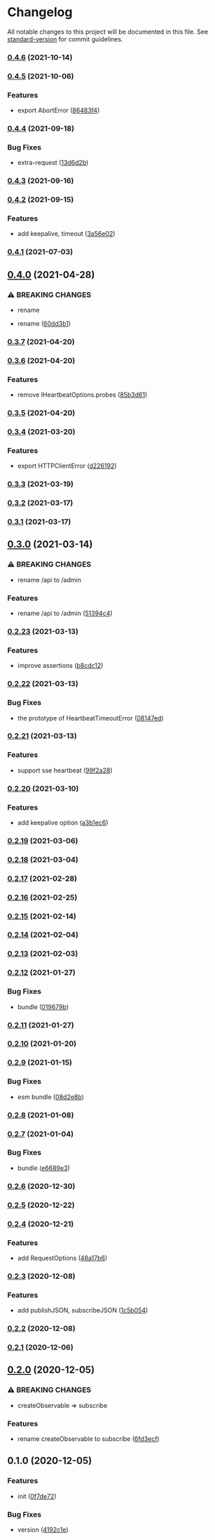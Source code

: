 # Changelog

All notable changes to this project will be documented in this file. See [standard-version](https://github.com/conventional-changelog/standard-version) for commit guidelines.

### [0.4.6](https://github.com/BlackGlory/pubsub-js/compare/v0.4.5...v0.4.6) (2021-10-14)

### [0.4.5](https://github.com/BlackGlory/pubsub-js/compare/v0.4.4...v0.4.5) (2021-10-06)


### Features

* export AbortError ([86483f4](https://github.com/BlackGlory/pubsub-js/commit/86483f40e59dc20177dd358468140ac84834dffe))

### [0.4.4](https://github.com/BlackGlory/pubsub-js/compare/v0.4.3...v0.4.4) (2021-09-18)


### Bug Fixes

* extra-request ([13d6d2b](https://github.com/BlackGlory/pubsub-js/commit/13d6d2b64a2fdfb1990c4b8da8b5a134987d0ee5))

### [0.4.3](https://github.com/BlackGlory/pubsub-js/compare/v0.4.2...v0.4.3) (2021-09-16)

### [0.4.2](https://github.com/BlackGlory/pubsub-js/compare/v0.4.1...v0.4.2) (2021-09-15)


### Features

* add keepalive, timeout ([3a56e02](https://github.com/BlackGlory/pubsub-js/commit/3a56e020126330bbb4f4024b4cc21311468f0367))

### [0.4.1](https://github.com/BlackGlory/pubsub-js/compare/v0.4.0...v0.4.1) (2021-07-03)

## [0.4.0](https://github.com/BlackGlory/pubsub-js/compare/v0.3.7...v0.4.0) (2021-04-28)


### ⚠ BREAKING CHANGES

* rename

* rename ([60dd3b1](https://github.com/BlackGlory/pubsub-js/commit/60dd3b1f3715d99ae30b6fe5e16fdfa6a6b36036))

### [0.3.7](https://github.com/BlackGlory/pubsub-js/compare/v0.3.6...v0.3.7) (2021-04-20)

### [0.3.6](https://github.com/BlackGlory/pubsub-js/compare/v0.3.5...v0.3.6) (2021-04-20)


### Features

* remove IHeartbeatOptions.probes ([85b3d61](https://github.com/BlackGlory/pubsub-js/commit/85b3d61c4b93ebbd52c6517299cb1381f5e985b9))

### [0.3.5](https://github.com/BlackGlory/pubsub-js/compare/v0.3.4...v0.3.5) (2021-04-20)

### [0.3.4](https://github.com/BlackGlory/pubsub-js/compare/v0.3.3...v0.3.4) (2021-03-20)


### Features

* export HTTPClientError ([d226192](https://github.com/BlackGlory/pubsub-js/commit/d2261925599a410f00427e60eb5db79257cde891))

### [0.3.3](https://github.com/BlackGlory/pubsub-js/compare/v0.3.2...v0.3.3) (2021-03-19)

### [0.3.2](https://github.com/BlackGlory/pubsub-js/compare/v0.3.1...v0.3.2) (2021-03-17)

### [0.3.1](https://github.com/BlackGlory/pubsub-js/compare/v0.3.0...v0.3.1) (2021-03-17)

## [0.3.0](https://github.com/BlackGlory/pubsub-js/compare/v0.2.23...v0.3.0) (2021-03-14)


### ⚠ BREAKING CHANGES

* rename /api to /admin

### Features

* rename /api to /admin ([51394c4](https://github.com/BlackGlory/pubsub-js/commit/51394c4bbe2123c40f8c2db10c5346ccfa6ecf77))

### [0.2.23](https://github.com/BlackGlory/pubsub-js/compare/v0.2.22...v0.2.23) (2021-03-13)


### Features

* improve assertions ([b8cdc12](https://github.com/BlackGlory/pubsub-js/commit/b8cdc12d7a209e1c87695c3274b387b27d112be6))

### [0.2.22](https://github.com/BlackGlory/pubsub-js/compare/v0.2.21...v0.2.22) (2021-03-13)


### Bug Fixes

* the prototype of HeartbeatTimeoutError ([08147ed](https://github.com/BlackGlory/pubsub-js/commit/08147edc2a948a597f0be2e9896aba1b09e86f6a))

### [0.2.21](https://github.com/BlackGlory/pubsub-js/compare/v0.2.20...v0.2.21) (2021-03-13)


### Features

* support sse heartbeat ([99f2a28](https://github.com/BlackGlory/pubsub-js/commit/99f2a28d6be71c18e7f1d6fe78e25d8059b9b42e))

### [0.2.20](https://github.com/BlackGlory/pubsub-js/compare/v0.2.19...v0.2.20) (2021-03-10)


### Features

* add keepalive option ([a3b1ec6](https://github.com/BlackGlory/pubsub-js/commit/a3b1ec653f42ceda03d400a77b6f04dcc7c72e60))

### [0.2.19](https://github.com/BlackGlory/pubsub-js/compare/v0.2.18...v0.2.19) (2021-03-06)

### [0.2.18](https://github.com/BlackGlory/pubsub-js/compare/v0.2.17...v0.2.18) (2021-03-04)

### [0.2.17](https://github.com/BlackGlory/pubsub-js/compare/v0.2.16...v0.2.17) (2021-02-28)

### [0.2.16](https://github.com/BlackGlory/pubsub-js/compare/v0.2.15...v0.2.16) (2021-02-25)

### [0.2.15](https://github.com/BlackGlory/pubsub-js/compare/v0.2.14...v0.2.15) (2021-02-14)

### [0.2.14](https://github.com/BlackGlory/pubsub-js/compare/v0.2.13...v0.2.14) (2021-02-04)

### [0.2.13](https://github.com/BlackGlory/pubsub-js/compare/v0.2.12...v0.2.13) (2021-02-03)

### [0.2.12](https://github.com/BlackGlory/pubsub-js/compare/v0.2.11...v0.2.12) (2021-01-27)


### Bug Fixes

* bundle ([019679b](https://github.com/BlackGlory/pubsub-js/commit/019679b74d82f282a4673ffa5511c24f003ac9a9))

### [0.2.11](https://github.com/BlackGlory/pubsub-js/compare/v0.2.10...v0.2.11) (2021-01-27)

### [0.2.10](https://github.com/BlackGlory/pubsub-js/compare/v0.2.9...v0.2.10) (2021-01-20)

### [0.2.9](https://github.com/BlackGlory/pubsub-js/compare/v0.2.8...v0.2.9) (2021-01-15)


### Bug Fixes

* esm bundle ([08d2e8b](https://github.com/BlackGlory/pubsub-js/commit/08d2e8bb600ced5ecce949c799b3a08cbc1ed180))

### [0.2.8](https://github.com/BlackGlory/pubsub-js/compare/v0.2.7...v0.2.8) (2021-01-08)

### [0.2.7](https://github.com/BlackGlory/pubsub-js/compare/v0.2.6...v0.2.7) (2021-01-04)


### Bug Fixes

* bundle ([e6689e3](https://github.com/BlackGlory/pubsub-js/commit/e6689e367bdec070d0ff4a4258cdde74467e8df5))

### [0.2.6](https://github.com/BlackGlory/pubsub-js/compare/v0.2.5...v0.2.6) (2020-12-30)

### [0.2.5](https://github.com/BlackGlory/pubsub-js/compare/v0.2.4...v0.2.5) (2020-12-22)

### [0.2.4](https://github.com/BlackGlory/pubsub-js/compare/v0.2.3...v0.2.4) (2020-12-21)


### Features

* add RequestOptions ([48a17b6](https://github.com/BlackGlory/pubsub-js/commit/48a17b60db6511471f67e3c403874afabb3ff3de))

### [0.2.3](https://github.com/BlackGlory/pubsub-js/compare/v0.2.2...v0.2.3) (2020-12-08)


### Features

* add publishJSON, subscribeJSON ([1c5b054](https://github.com/BlackGlory/pubsub-js/commit/1c5b054c2c8cd5773032fb3c8b1870782bcc1c7d))

### [0.2.2](https://github.com/BlackGlory/pubsub-js/compare/v0.2.1...v0.2.2) (2020-12-08)

### [0.2.1](https://github.com/BlackGlory/pubsub-js/compare/v0.2.0...v0.2.1) (2020-12-06)

## [0.2.0](https://github.com/BlackGlory/pubsub-js/compare/v0.1.0...v0.2.0) (2020-12-05)


### ⚠ BREAKING CHANGES

* createObservable => subscribe

### Features

* rename createObservable to subscribe ([6fd3ecf](https://github.com/BlackGlory/pubsub-js/commit/6fd3ecfbd5c5016ee8c35361426e37fad571a686))

## 0.1.0 (2020-12-05)


### Features

* init ([0f7de72](https://github.com/BlackGlory/pubsub-js/commit/0f7de72524fb5893b2cf32294ce6e6b5009d9880))


### Bug Fixes

* version ([4192c1e](https://github.com/BlackGlory/pubsub-js/commit/4192c1eb2ac68b32dacc69f490a672d3663fb2d0))
